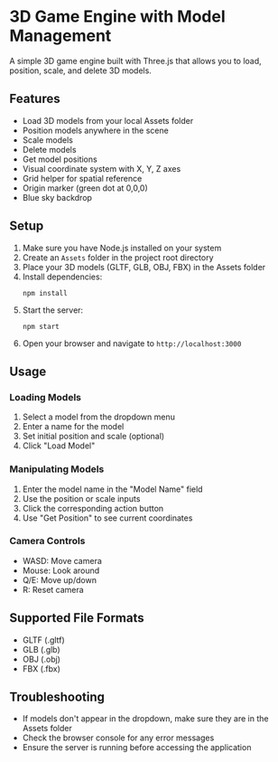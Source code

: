 # 3D Game Engine with Model Management

A simple 3D game engine built with Three.js that allows you to load, position, scale, and delete 3D models.

## Features

- Load 3D models from your local Assets folder
- Position models anywhere in the scene
- Scale models
- Delete models
- Get model positions
- Visual coordinate system with X, Y, Z axes
- Grid helper for spatial reference
- Origin marker (green dot at 0,0,0)
- Blue sky backdrop

## Setup

1. Make sure you have Node.js installed on your system
2. Create an `Assets` folder in the project root directory
3. Place your 3D models (GLTF, GLB, OBJ, FBX) in the Assets folder
4. Install dependencies:
   ```
   npm install
   ```
5. Start the server:
   ```
   npm start
   ```
6. Open your browser and navigate to `http://localhost:3000`

## Usage

### Loading Models
1. Select a model from the dropdown menu
2. Enter a name for the model
3. Set initial position and scale (optional)
4. Click "Load Model"

### Manipulating Models
1. Enter the model name in the "Model Name" field
2. Use the position or scale inputs
3. Click the corresponding action button
4. Use "Get Position" to see current coordinates

### Camera Controls
- WASD: Move camera
- Mouse: Look around
- Q/E: Move up/down
- R: Reset camera

## Supported File Formats
- GLTF (.gltf)
- GLB (.glb)
- OBJ (.obj)
- FBX (.fbx)

## Troubleshooting
- If models don't appear in the dropdown, make sure they are in the Assets folder
- Check the browser console for any error messages
- Ensure the server is running before accessing the application 